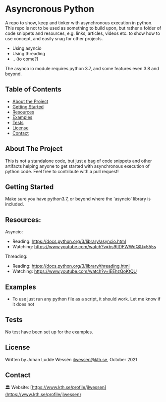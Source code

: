 <!-- PROJECT HEADLINE -->
<br />
<p align="left">

  <h1 align="left">Asyncronous Python</h1>

</p>

A repo to show, keep and tinker with asynchronous execution in python.
This repo is not to be used as something to build upon, but rather a folder of code snippets and resources, e.g. links, articles, videos etc. to show how to use concept, and easily snag for other projects.

* Using asyncio
* Using threading
* .. (to come?)

The asynco io module requires python 3.7, and some features even 3.8 and beyond.

<!-- TABLE OF CONTENTS -->
## Table of Contents

* [About the Project](#about-the-project)
* [Getting Started](#getting-started)  
* [Resources](#resources)
* [Examples](#examples)
* [Tests](#tests)
* [License](#license)
* [Contact](#contact)


<!-- ABOUT THE PROJECT -->
## About The Project

This is not a standalone code, but just a bag of code snippets and other artifacts helping anyone to get started with asynchronous execution of python code. Feel free to contribute with a pull request!

<!-- GETTING STARTED -->
## Getting Started

Make sure you have python3.7, or beyond where the 'asyncio' library is included.

<!-- RESOURCES -->
## Resources:
Asyncio:
 - Reading: https://docs.python.org/3/library/asyncio.html
 - Watching: https://www.youtube.com/watch?v=bs9tlDFWWdQ&t=555s

Threading:
- Reading: https://docs.python.org/3/library/threading.html
- Watching: https://www.youtube.com/watch?v=IEEhzQoKtQU



<!-- EXAMPLES -->
## Examples

 - To use just run any python file as a script, it should work. Let me know if it does not


<!-- TESTS -->
## Tests

No test have been set up for the examples.

<!-- LICENSE -->
## License

Written by Johan Ludde Wessén <jlwessen@kth.se>, October 2021

<!-- CONTACT -->
## Contact

🏛 Website: [https://www.kth.se/profile/jlwessen](https://www.kth.se/profile/jlwessen)
